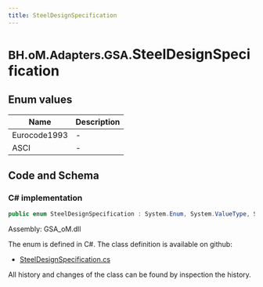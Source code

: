 ```yaml
---
title: SteelDesignSpecification
---
```


# <small>BH.oM.Adapters.GSA.</small>**SteelDesignSpecification**



## Enum values

| Name            | Description                                                    |
|-----------------|----------------------------------------------------------------|
| Eurocode1993 |  -  |
| ASCI |  -  |


## Code and Schema

### C# implementation

``` C# title="C#"
public enum SteelDesignSpecification : System.Enum, System.ValueType, System.IComparable, System.ISpanFormattable, System.IFormattable, System.IConvertible
```

Assembly: GSA_oM.dll

The enum is defined in C#. The class definition is available on github:

- [SteelDesignSpecification.cs](https://github.com/BHoM/GSA_Toolkit/blob/develop/GSA_oM/Enum\SteelDesignSpecification.cs)

All history and changes of the class can be found by inspection the history.
